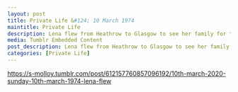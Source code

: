 ```yaml
---
layout: post
title: Private Life &#124; 10 March 1974
maintitle: Private Life
description: Lena flew from Heathrow to Glasgow to see her family for the first time in five weeks.
media: Tumblr Embedded Content
post_description: Lena flew from Heathrow to Glasgow to see her family for the first time in five weeks.
categories: [Private Life]
---
```


 <div class="tumblr-post" data-href="https://embed.tumblr.com/embed/post/EL5qzF68tHkfhqTj4tuwlw/612157760857096192" data-did="0a372e4fa56675900d8c6e5e7716e68514c4d8f6"><a href="https://s-molloy.tumblr.com/post/612157760857096192/10th-march-2020-sunday-10th-march-1974-lena-flew">https://s-molloy.tumblr.com/post/612157760857096192/10th-march-2020-sunday-10th-march-1974-lena-flew</a></div>  <script async src="https://assets.tumblr.com/post.js"></script>
 
